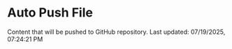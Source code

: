 # Auto Push File

Content that will be pushed to GitHub repository.
Last updated: 07/19/2025, 07:24:21 PM